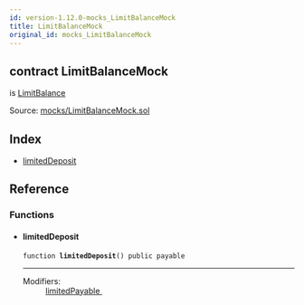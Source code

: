 ```yaml
---
id: version-1.12.0-mocks_LimitBalanceMock
title: LimitBalanceMock
original_id: mocks_LimitBalanceMock
---
```


<div class="contract-doc"><div class="contract"><h2 class="contract-header"><span class="contract-kind">contract</span> LimitBalanceMock</h2><p class="base-contracts"><span>is</span> <a href="LimitBalance.html">LimitBalance</a></p><div class="source">Source: <a href="https://github.com/OpenZeppelin/zeppelin-solidity/blob/v1.12.0/contracts/mocks/LimitBalanceMock.sol" target="_blank">mocks/LimitBalanceMock.sol</a></div></div><div class="index"><h2>Index</h2><ul><li><a href="mocks_LimitBalanceMock.html#limitedDeposit">limitedDeposit</a></li></ul></div><div class="reference"><h2>Reference</h2><div class="functions"><h3>Functions</h3><ul><li><div class="item function"><span id="limitedDeposit" class="anchor-marker"></span><h4 class="name">limitedDeposit</h4><div class="body"><code class="signature">function <strong>limitedDeposit</strong><span>() </span><span>public </span><span>payable </span></code><hr/><dl><dt><span class="label-modifiers">Modifiers:</span></dt><dd><a href="LimitBalance.html#limitedPayable">limitedPayable </a></dd></dl></div></div></li></ul></div></div></div>
